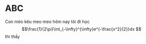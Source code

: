 # ABC
Con mèo kêu meo meo
hôm nay tôi đi học $$\frac{1}{2\pi}\int_{-\infty}^{\infty}e^{-\frac{x^2}{2}}dx $$ thì thấy
